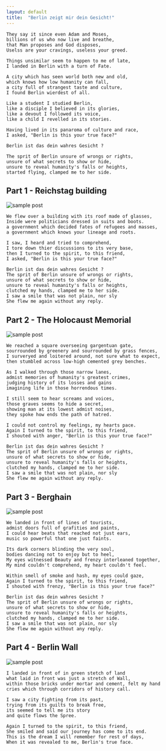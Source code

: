 ```yaml
---
layout: default
title:  "Berlin zeigt mir dein Gesicht!"
---
```


    They say it since even Adam and Moses,
    billions of us who now live and breathe,
    that Man proposes and God disposes,
    Uselss are your cravings, useless your greed.

    Things unsimilar seem to happen to me of late,
    I landed in Berlin with a turn of Fate.

    A city which has seen world both new and old,
    which knows how low humanity can fall, 
    a city full of strangest taste and culture,
    I found Berlin wierdest of all.

    Like a student I studied Berlin,
    like a disciple I believed in its glories,
    like a devout I followed its voice,
    like a child I revelled in its stories.

    Having lived in its panaroma of culture and race,
    I asked, "Berlin is this your true face?"

    Berlin ist das dein wahres Gesicht ?

    The sprit of Berlin unsure of wrongs or rights,
    unsure of what secrets to show or hide,
    unsure to reveal humanity's falls or heights,
    started flying, clamped me to her side.

## Part 1 - Reichstag building

![sample post]({{site.baseurl}}/images/riestag.jpeg)

	We flew over a building with its roof made of glasses,
    Inside were politicians dressed in suits and boots.
	a government which decided fates of refugees and masses,
	a government which knows your lineage and roots.
	
    I saw, I heard and tried to comprehend,
    I tore down thier discussions to its very base,
    then I turned to the spirit, to this friend, 
    I asked, "Berlin is this your true face?"

    Berlin ist das dein wahres Gesicht ?
    The sprit of Berlin unsure of wrongs or rights,
    unsure of what secrets to show or hide,
    unsure to reveal humanity's falls or heights,
    clutched my hands, clamped me to her side.
    I saw a smile that was not plain, nor sly
	She flew me again without any reply.

## Part 2 - The Holocaust Memorial

![sample post]({{site.baseurl}}/images/jews.jpeg)

    We reached a square overseeing gargentuan gate,
    sourrounded by greenery and sourrounded by grass fences,
	I surveryed and loitered around, not sure what to expect,
	then stumbled across low-high cemented grey benches.

	As I walked through those narrow lanes,
    admist memories of humanity's greatest crimes,
    judging history of its losses and gains
    imagining life in those horrendous times.

    I still seem to hear screams and voices,
    those graves seems to hide a secret,
    showing man at its lowest admist noises,
	they spoke how ends the path of hatred.

    I could not control my feelings, my hearts pace.
	Again I turned to the spirit, to this friend, 
    I shouted with anger, "Berlin is this your true face?"

	Berlin ist das dein wahres Gesicht ?
    The sprit of Berlin unsure of wrongs or rights,
    unsure of what secrets to show or hide,
    unsure to reveal humanity's falls or heights,
    clutched my hands, clamped me to her side.
    I saw a smile that was not plain, nor sly
	She flew me again without any reply.

## Part 3 - Berghain

![sample post]({{site.baseurl}}/images/berghain.jpeg)

	We landed in front of lines of tourists,
	admist doors full of grafities and paints,
    I could hear beats that reached not just ears,
    music so powerful that one just faints.

	Its dark corners blinding the very soul,
    bodies dancing not to enjoy but to heel,
	My eyes witnessed Beauty and frenzy interleaned together, 
	My mind couldn't comprehend, my heart couldn't feel.

	Within smell of smoke and hash, my eyes could gaze,
	Again I turned to the spirit, to this friend, 
    I shouted with frenzy, "Berlin is this your true face?"

	Berlin ist das dein wahres Gesicht ?
    The sprit of Berlin unsure of wrongs or rights,
    unsure of what secrets to show or hide,
    unsure to reveal humanity's falls or heights,
    clutched my hands, clamped me to her side.
    I saw a smile that was not plain, nor sly
	She flew me again without any reply.


## Part 4 - Berlin Wall
	
![sample post]({{site.baseurl}}/images/wall.jpeg)

	I landed in front of in green stetch of land 
	what laid in front was just a stretch of Wall,
	within those bricks under mortar and cement, felt my hand
    cries which through corridors of history call.
	
    I saw a city fighting from its past, 
    trying from its guilts to break free,
    its seemed to tell me its story
    and quite flows the Spree. 
	
	Again I turned to the spirit, to this friend, 
    She smiled and said our journey has come to its end.
    This is the dream I will remember for rest of days,
	When it was revealed to me, Berlin's true face.
	
